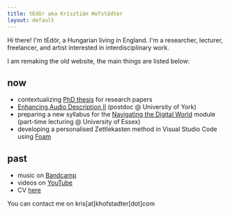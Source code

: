 ```yaml
---
title: tEdör aka Krisztián Hofstädter
layout: default
---
```


Hi there! I'm tEdör, a Hungarian living in England. I'm a researcher, lecturer, freelancer, and artist interested in interdisciplinary work.

I am remaking the old website, the main things are listed below: 

## now
- contextualizing [PhD thesis](https://www.researchgate.net/publication/368365376_Developing_Brain-Computer_Music_Interfaces_for_Meditation) for research papers 
- [Enhancing Audio Description II](https://enhancingaudiodescription.com/) (postdoc @ University of York)
- preparing a new syllabus for the [Navigating the Digital World](https://github.com/khofstadter/CS220AU) module (part-time lecturing @ University of Essex)
- developing a personalised Zettlekasten method in Visual Studio Code using [Foam](https://foambubble.github.io/foam/)


## past
- music on [Bandcamp](https://tedor.bandcamp.com/)
- videos on [YouTube](https://www.youtube.com/@krishofstadter/videos)
- CV [here](assets/doc/Hofstadter-cv-2023.pdf)

You can contact me on kris[at]khofstadter[dot]com

<div id="quote"></div>

<script>
  const quotes = {{ site.data.quotes | jsonify }};
  const quote = quotes[Math.floor(Math.random() * quotes.length)];
  document.getElementById("quote").innerHTML =
    `<blockquote><p>${quote.quote}  ~${quote.author} (${quote.year})</blockquote>`;
</script>

<script>
        function contrast() {
            var element = document.body;
            element.classList.toggle("dark-mode");
        }
    </script>


